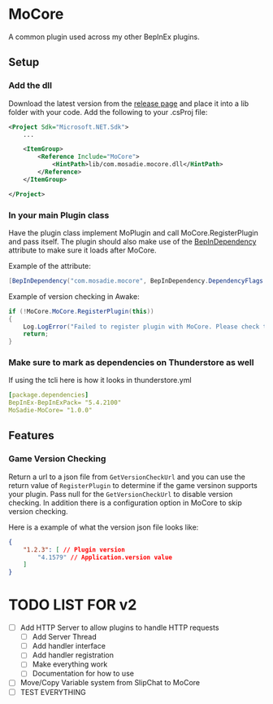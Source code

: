 # MoCore

A common plugin used across my other BepInEx plugins.

## Setup

### Add the dll

Download the latest version from the [release page](https://github.com/mosadie/mocore/releases/latest) and place it into a lib folder with your code. Add the following to your .csProj file:

```xml
<Project Sdk="Microsoft.NET.Sdk">
    ...

    <ItemGroup>
        <Reference Include="MoCore">
            <HintPath>lib/com.mosadie.mocore.dll</HintPath>
        </Reference>
    </ItemGroup>

</Project>
```

### In your main Plugin class

Have the plugin class implement MoPlugin and call MoCore.RegisterPlugin and pass itself. The plugin should also make use of the [BepInDependency](https://docs.bepinex.dev/api/BepInEx.BepInDependency.html) attribute to make sure it loads after MoCore.

Example of the attribute:
```C#
[BepInDependency("com.mosadie.mocore", BepInDependency.DependencyFlags.HardDependency)]
```

Example of version checking in Awake:
```C#
if (!MoCore.MoCore.RegisterPlugin(this))
{
    Log.LogError("Failed to register plugin with MoCore. Please check the logs for more information.");
    return;
}
```

### Make sure to mark as dependencies on Thunderstore as well

If using the tcli here is how it looks in thunderstore.yml

```yml
[package.dependencies]
BepInEx-BepInExPack= "5.4.2100"
MoSadie-MoCore= "1.0.0"
```

## Features

### Game Version Checking

Return a url to a json file from `GetVersionCheckUrl` and you can use the return value of `RegisterPlugin` to determine if the game versinon supports your plugin. Pass null for the `GetVersionCheckUrl` to disable version checking. In addition there is a configuration option in MoCore to skip version checking.

Here is a example of what the version json file looks like:
```json
{
    "1.2.3": [ // Plugin version
        "4.1579" // Application.version value
    ]
}
```

# TODO LIST FOR v2

- [ ] Add HTTP Server to allow plugins to handle HTTP requests
    - [ ] Add Server Thread
	- [ ] Add handler interface
	- [ ] Add handler registration
	- [ ] Make everything work
	- [ ] Documentation for how to use
- [ ] Move/Copy Variable system from SlipChat to MoCore
- [ ] TEST EVERYTHING